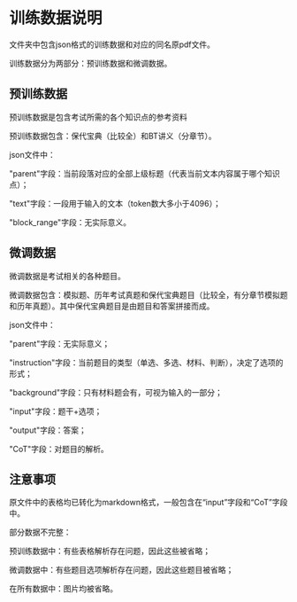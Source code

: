 # 训练数据说明

文件夹中包含json格式的训练数据和对应的同名原pdf文件。

训练数据分为两部分：预训练数据和微调数据。

## 预训练数据

预训练数据是包含考试所需的各个知识点的参考资料

预训练数据包含：保代宝典（比较全）和BT讲义（分章节）。

json文件中：

"parent"字段：当前段落对应的全部上级标题（代表当前文本内容属于哪个知识点）；

"text"字段：一段用于输入的文本（token数大多小于4096）；

"block_range"字段：无实际意义。

## 微调数据

微调数据是考试相关的各种题目。

微调数据包含：模拟题、历年考试真题和保代宝典题目（比较全，有分章节模拟题和历年真题）。其中保代宝典题目是由题目和答案拼接而成。

json文件中：

"parent"字段：无实际意义；

"instruction"字段：当前题目的类型（单选、多选、材料、判断），决定了选项的形式；

"background"字段：只有材料题会有，可视为输入的一部分；

"input"字段：题干+选项；

"output"字段：答案；

"CoT"字段：对题目的解析。

## 注意事项

原文件中的表格均已转化为markdown格式，一般包含在“input”字段和“CoT”字段中。

部分数据不完整：

预训练数据中：有些表格解析存在问题，因此这些被省略；

微调数据中：有些题目选项解析存在问题，因此这些题目被省略；

在所有数据中：图片均被省略。